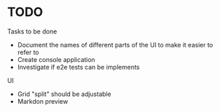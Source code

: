 # TODO

Tasks to be done

* Document the names of different parts of the UI to make it easier to refer to
* Create console application
* Investigate if e2e tests can be implements

UI
* Grid "split" should be adjustable
* Markdon preview
